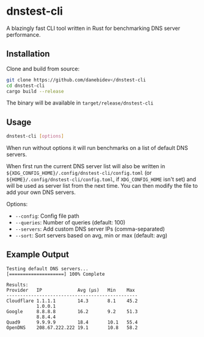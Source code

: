 # dnstest-cli

A blazingly fast CLI tool written in Rust for benchmarking DNS server performance.

## Installation

Clone and build from source:

```bash
git clone https://github.com/danebidev</dnstest-cli
cd dnstest-cli
cargo build --release
```

The binary will be available in `target/release/dnstest-cli`

## Usage

```bash
dnstest-cli [options]
```

When run without options it will run benchmarks on a list of default DNS servers.

When first run the current DNS server list will also be written in `${XDG_CONFIG_HOME}/.config/dnstest-cli/config.toml` (or `${HOME}/.config/dnstest-cli/config.toml`, if `XDG_CONFIG_HOME` isn't set) and will be used as server list from the next time. You can then modify the file to add your own DNS servers.

Options:

- `--config`: Config file path 
- `--queries`: Number of queries (default: 100)
- `--servers`: Add custom DNS server IPs (comma-separated)
- `--sort`: Sort servers based on avg, min or max (default: avg)

## Example Output

```
Testing default DNS servers...
[====================] 100% Complete

Results:
Provider   IP             Avg (μs)   Min    Max
------------------------------------------------
Cloudflare 1.1.1.1        14.3       8.1    45.2
           1.0.0.1        
Google     8.8.8.8        16.2       9.2    51.3
           8.8.4.4        
Quad9      9.9.9.9        18.4       10.1   55.4
OpenDNS    208.67.222.222 19.1       10.8   58.2
```
